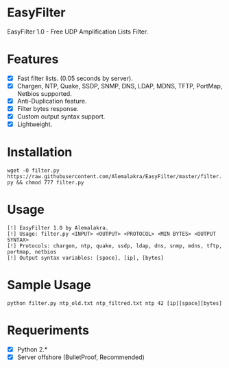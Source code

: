 # EasyFilter
EasyFilter 1.0 - Free UDP Amplification Lists Filter.


# Features

- [x] Fast filter lists. (0.05 seconds by server).
- [x] Chargen, NTP, Quake, SSDP, SNMP, DNS, LDAP, MDNS, TFTP, PortMap, Netbios supported.
- [x] Anti-Duplication feature.
- [x] Filter bytes response.
- [x] Custom output syntax support.
- [x] Lightweight.

# Installation
```wget -O filter.py https://raw.githubusercontent.com/Alemalakra/EasyFilter/master/filter.py && chmod 777 filter.py```

# Usage
```
[!] EasyFilter 1.0 by Alemalakra.
[!] Usage: filter.py <INPUT> <OUTPUT> <PROTOCOL> <MIN BYTES> <OUTPUT SYNTAX>
[!] Protocols: chargen, ntp, quake, ssdp, ldap, dns, snmp, mdns, tftp, portmap, netbios
[!] Output syntax variables: [space], [ip], [bytes]
```

# Sample Usage
```python filter.py ntp_old.txt ntp_filtred.txt ntp 42 [ip][space][bytes]```

# Requeriments
- [x] Python 2.*
- [x] Server offshore (BulletProof, Recommended)
